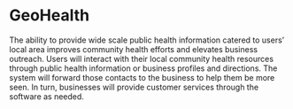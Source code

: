 # GeoHealth

The ability to provide wide scale public health information catered to users’ local area improves community health efforts and elevates business outreach. Users will interact with their local community health resources through public health information or business profiles and directions. The system will forward those contacts to the business to help them be more seen. In turn, businesses will provide customer services through the software as needed.
